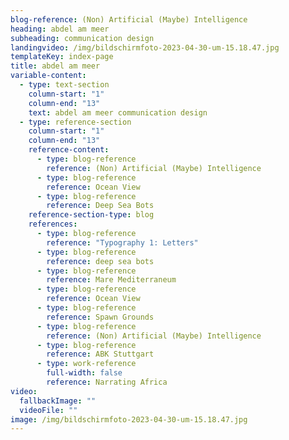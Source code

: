 ```yaml
---
blog-reference: (Non) Artificial (Maybe) Intelligence
heading: abdel am meer
subheading: communication design
landingvideo: /img/bildschirmfoto-2023-04-30-um-15.18.47.jpg
templateKey: index-page
title: abdel am meer
variable-content:
  - type: text-section
    column-start: "1"
    column-end: "13"
    text: a﻿bdel am meer communication design
  - type: reference-section
    column-start: "1"
    column-end: "13"
    reference-content:
      - type: blog-reference
        reference: (Non) Artificial (Maybe) Intelligence
      - type: blog-reference
        reference: Ocean View
      - type: blog-reference
        reference: Deep Sea Bots
    reference-section-type: blog
    references:
      - type: blog-reference
        reference: "Typography 1: Letters"
      - type: blog-reference
        reference: deep sea bots
      - type: blog-reference
        reference: Mare Mediterraneum
      - type: blog-reference
        reference: Ocean View
      - type: blog-reference
        reference: Spawn Grounds
      - type: blog-reference
        reference: (Non) Artificial (Maybe) Intelligence
      - type: blog-reference
        reference: ABK Stuttgart
      - type: work-reference
        full-width: false
        reference: Narrating Africa
video:
  fallbackImage: ""
  videoFile: ""
image: /img/bildschirmfoto-2023-04-30-um-15.18.47.jpg
---
```

